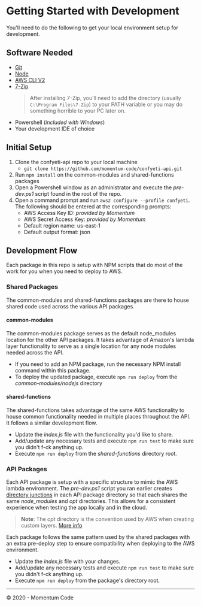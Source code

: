 # Getting Started with Development
You'll need to do the following to get your local environment setup for development.

## Software Needed
- <a href="https://git-scm.com/" target="_blank">Git</a>
- <a href="https://nodejs.org/en/" target="_blank">Node</a>
- <a href="https://docs.aws.amazon.com/cli/latest/userguide/install-cliv2-windows.html" target="_blank">AWS CLI V2</a>
- <a href="https://www.7-zip.org/" target="_blank">7-Zip</a>
    > After installing 7-Zip, you'll need to add the directory (usually ```C:\Program Files\7-Zip```) to your PATH variable or you may do something horrible to your PC later on.
- Powershell (*included with Windows*)
- Your development IDE of choice

## Initial Setup
1. Clone the confyeti-api repo to your local machine
    - ```git clone https://github.com/momentum-code/confyeti-api.git```
1. Run ```npm install``` on the common-modules and shared-functions packages
1. Open a Powershell window as an administrator and execute the *pre-dev.ps1* script found in the root of the repo.
1. Open a command prompt and run ```aws2 configure --profile confyeti```. The following should be entered at the corresponding prompts:
    - AWS Access Key ID: *provided by Momentum*
    - AWS Secret Access Key: *provided by Momentum*
    - Default region name: us-east-1
    - Default output format: json

## Development Flow
Each package in this repo is setup with NPM scripts that do most of the work for you when you need to deploy to AWS.

### Shared Packages
The common-modules and shared-functions packages are there to house shared code used across the various API packages.

#### common-modules
The common-modules package serves as the default node_modules location for the other API packages. It takes advantage of Amazon's lambda layer functionality to serve as a single location for any node modules needed across the API.
- If you need to add an NPM package, run the necessary NPM install command within this package.
- To deploy the updated package, execute ```npm run deploy``` from the *common-modules/nodejs* directory

#### shared-functions
The shared-functions takes advantage of the same AWS functionality to house common functionality needed in multiple places throughout the API. It follows a similar development flow.
- Update the *index.js* file with the functionality you'd like to share.
- Add/update any necessary tests and execute ```npm run test``` to make sure you didn't f-ck anything up.
- Execute ```npm run deploy``` from the *shared-functions* directory root.

### API Packages
Each API package is setup with a specific structure to mimic the AWS lambda environment. The *pre-dev.ps1* script you ran earlier creates [directory junctions](https://docs.microsoft.com/en-us/windows-server/administration/windows-commands/mklink) in each API package directory so that each shares the same *node_modules* and *opt* directories. This allows for a consistent experience when testing the app locally and in the cloud.

> **Note**: The *opt* directory is the convention used by AWS when creating custom layers. [More info](https://docs.aws.amazon.com/lambda/latest/dg/configuration-layers.html)

Each package follows the same pattern used by the shared packages with an extra pre-deploy step to ensure compatibility when deploying to the AWS environment. 
- Update the *index.js* file with your changes.
- Add/update any necessary tests and execute ```npm run test``` to make sure you didn't f-ck anything up.
- Execute ```npm run deploy``` from the package's directory root.

<hr>

&copy; 2020 - Momentum Code